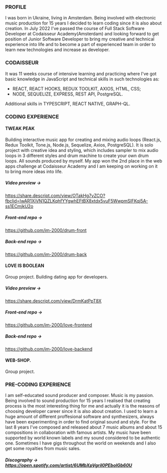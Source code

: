 ### PROFILE
I was born in Ukraine, living in Amsterdam. Being involved with electronic music production for 15 years I decided to learn coding since it is also about creation. In July 2022 I've passed the course of Full Stack Software Developer at Codaisseur Academy(Amsterdam) and looking forward to get position of Junior Software Developer to bring my creative and technical experience into life and to become a part of experienced team in order to learn new technologies and increase as developer. 

### CODAISSEUR
It was 11 weeks course of intensive learning and practicing where I've got basic knowledge in JavaScript and technical skills in such 
technologies as:

- REACT, REACT HOOKS, REDUX TOOLKIT, AXIOS, HTML, CSS;
- NODE, SEQUELIZE, EXPRESS, REST API, PostgreSQL.

Additional skills in TYPESCRIPT, REACT NATIVE, GRAPH-QL.

### CODING EXPERIENCE

#### TWEAK PEAK
Building interactive music app for creating and mixing audio loops (React.js, Redux Toolkit, Tone.js, Node.js, Sequelize, Axios, PostgreSQL). It is solo project with creative idea and styling, which includes sampler to mix audio loops in 3 different styles and drum machine to create your own drum loops. All sounds produced by myself. My app won the 2nd place in the web apps challenge at Codaisseur Academy and I am keeping on working on it to bring more ideas into life.

##### Video preview -> 
https://share.descript.com/view/OTakHg7vZCO?fbclid=IwAR1XiVN1QZLKqhfYYgwhEFtBX8xtdx5vuF5WwpmSlFKqj5A-ss1ECmjkU2o
##### Front-end repo ->
https://github.com/im-2000/drum-front
##### Back-end repo ->
https://github.com/im-2000/drum-back

#### LOVE IS BOOLEAN
Group project. Building dating app for developers.

##### Video preview -> 
https://share.descript.com/view/DrmKatPpT8X
##### Front-end repo ->
https://github.com/im-2000/love-frontend
##### Back-end repo ->
https://github.com/im-2000/love-backend

#### WEB-SHOP.
Group project.

### PRE-CODING EXPERIENCE
I am self-educated sound producer and composer. Music is my passion. Being involved to sound production for 15 years I realised that creating process is the most interesting thing for me and actually it is the reasons of choosing developer career since it is also about creation. I used to learn a huge amount of different proffesional software and synthesizers, always have been experimenting in order to find original sound and style. For the last 8 years I've composed and released about 7 music albums and about 15 compositions in collaboration with famous artists. My music have been supported by world known labels and my sound considered to be authentic one. Sometimes I have gigs throughout the world on weekends and I also get some royalties from music sales. 
##### Discography -> https://open.spotify.com/artist/6UMbXpVgril0PEbolGb60U



